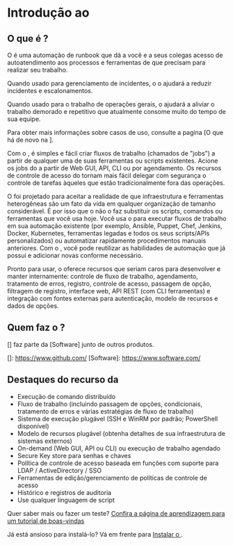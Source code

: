 # Introdução ao 

## O que é ?

O é uma automação de runbook que dá a você e a seus colegas acesso de autoatendimento aos processos e ferramentas de que precisam para realizar seu trabalho.

Quando usado para gerenciamento de incidentes, o o ajudará a reduzir incidentes e escalonamentos.

Quando usado para o trabalho de operações gerais, o ajudará a aliviar o trabalho demorado e repetitivo que atualmente consome muito do tempo de sua equipe.

Para obter mais informações sobre casos de uso, consulte a pagina [O que há de novo na ].

Com o , é simples e fácil criar fluxos de trabalho (chamados de "jobs") a partir de qualquer uma de suas ferramentas ou scripts existentes. Acione os jobs do a partir de Web GUI, API, CLI ou por agendamento. Os recursos de controle de acesso do tornam mais fácil delegar com segurança o controle de tarefas àqueles que estão tradicionalmente fora das operações.

O foi projetado para aceitar a realidade de que infraestrutura e ferramentas heterogêneas são um fato da vida em qualquer organização de tamanho considerável. É por isso que o não o faz substituir os scripts, comandos ou ferramentas que você usa hoje. Você usa o para executar fluxos de trabalho em sua automação existente (por exemplo, Ansible, Puppet, Chef, Jenkins, Docker, Kubernetes, ferramentas legadas e todos os seus scripts/APIs personalizados) ou automatizar rapidamente procedimentos manuais anteriores. Com o , você pode reutilizar as habilidades de automação que já possui e adicionar novas conforme necessário.

Pronto para usar, o oferece recursos que seriam caros para desenvolver e manter internamente: controle de fluxo de trabalho, agendamento, tratamento de erros, registro, controle de acesso, passagem de opção, filtragem de registro, interface web, API REST (com CLI ferramentas) e integração com fontes externas para autenticação, modelo de recursos e dados de opções.

[O que há de novo no ]: https://www.github.com/new-to-github

## Quem faz o ?

[] faz parte da [Software] junto de outros produtos.

[]: https://www.github.com/
[Software]: https://www.software.com/

## Destaques do recurso da 

- Execução de comando distribuído
- Fluxo de trabalho (incluindo passagem de opções, condicionais, tratamento de erros e várias estratégias de fluxo de trabalho)
- Sistema de execução plugável (SSH e WinRM por padrão; PowerShell disponível)
- Modelo de recursos plugável (obtenha detalhes de sua infraestrutura de sistemas externos)
- On-demand (Web GUI, API ou CLI) ou execução de trabalho agendado
- Secure Key store para senhas e chaves
- Política de controle de acesso baseada em funções com suporte para LDAP / ActiveDirectory / SSO
- Ferramentas de edição/gerenciamento de políticas de controle de acesso
- Histórico e registros de auditoria
- Use qualquer linguagem de script

Quer saber mais ou fazer um teste?
[Confira a página de aprendizagem para um tutorial de boas-vindas](/learning)

Já está ansioso para instalá-lo? Vá em frente para
[Instalar o ](/manual/03-getting-started.md#download-and-installation).
